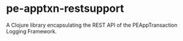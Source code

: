 # pe-apptxn-restsupport

A Clojure library encapsulating the REST API of the PEAppTransaction Logging Framework.
